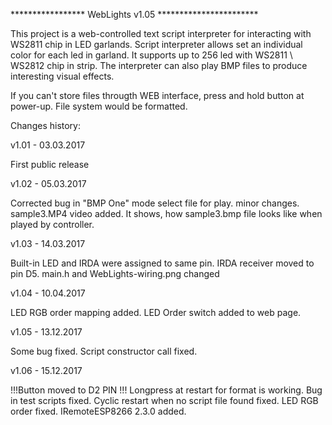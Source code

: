 ***************** WebLights v1.05 ***********************

This project is a web-controlled text script interpreter for interacting with WS2811 chip in LED garlands. Script interpreter allows set an individual color for each led in garland. It supports up to 256 led with WS2811 \ WS2812 chip in strip. The interpreter can also play BMP files to produce interesting visual effects.

If you can't store files througth WEB interface, press and hold button at power-up. File system would be formatted.

Changes history:

v1.01 - 03.03.2017

First public release

v1.02 - 05.03.2017

Corrected bug in "BMP One" mode select file for play.
minor changes.
sample3.MP4 video added. It shows, how sample3.bmp file looks like when played by controller.

v1.03 - 14.03.2017

Built-in LED and IRDA were assigned to same pin. IRDA receiver moved to pin D5.
main.h and WebLights-wiring.png changed

v1.04 - 10.04.2017

LED RGB order mapping added. LED Order switch added to web page.


v1.05 - 13.12.2017

Some bug fixed. Script constructor call fixed.


v1.06 - 15.12.2017

!!!Button moved to D2 PIN !!! Longpress at restart for format is working.
Bug in test scripts fixed. 
Cyclic restart when no script file found fixed.
LED RGB order fixed. 
IRemoteESP8266 2.3.0 added.
